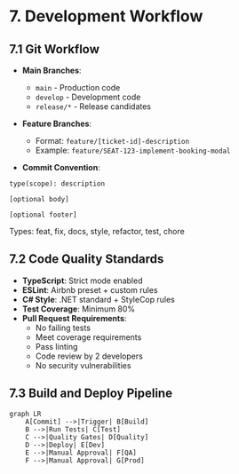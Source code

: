 # 7. Development Workflow

## 7.1 Git Workflow

- **Main Branches**:

  - `main` - Production code
  - `develop` - Development code
  - `release/*` - Release candidates

- **Feature Branches**:

  - Format: `feature/[ticket-id]-description`
  - Example: `feature/SEAT-123-implement-booking-modal`

- **Commit Convention**:

```text
type(scope): description

[optional body]

[optional footer]
```

Types: feat, fix, docs, style, refactor, test, chore

## 7.2 Code Quality Standards

- **TypeScript**: Strict mode enabled
- **ESLint**: Airbnb preset + custom rules
- **C# Style**: .NET standard + StyleCop rules
- **Test Coverage**: Minimum 80%
- **Pull Request Requirements**:
  - No failing tests
  - Meet coverage requirements
  - Pass linting
  - Code review by 2 developers
  - No security vulnerabilities

## 7.3 Build and Deploy Pipeline

```mermaid
graph LR
    A[Commit] -->|Trigger| B[Build]
    B -->|Run Tests| C[Test]
    C -->|Quality Gates| D[Quality]
    D -->|Deploy| E[Dev]
    E -->|Manual Approval| F[QA]
    F -->|Manual Approval| G[Prod]
```
